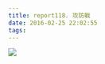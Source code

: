 ```yaml
---
title: report118. 攻防戰
date: 2016-02-25 22:02:55
tags:
---
```

![](https://i.loli.net/2017/12/25/5a411197697ad.jpg)
